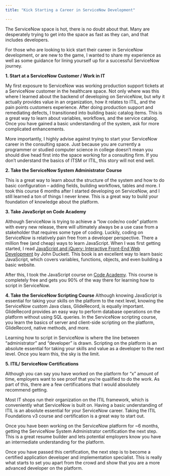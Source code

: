 ```yaml
---
title: "Kick Starting a Career in ServiceNow Development"

---
```


The ServiceNow space is hot, there is no doubt about that.  Many are desperately trying to get into the space as fast as they can, and that includes developers.

For those who are looking to kick start their career in ServiceNow development, or are new to the game, I wanted to share my experience as well as some guidance for lining yourself up for a successful ServiceNow journey.

**1. Start at a ServiceNow Customer / Work in IT**

My first exposure to ServiceNow was working production support tickets at a ServiceNow customer in the healthcare space.  Not only where was this where I learned about the backend of developing on ServiceNow, but *why* it actually provides value in an organization, how it relates to ITIL, and the pain points customers experience.  After doing production support and remediating defects, I transitioned into building basic catalog items.  This is a great way to learn about variables, workflows, and the service catalog.  Once you have gained a basic understanding of the system, ask for more complicated enhancements.

More importantly, I highly advise against trying to start your ServiceNow career in the consulting space.  Just because you are currently a programmer or studied computer science in college doesn’t mean you should dive head first into the space working for a consulting firm.  If you don’t understand the basics of ITSM or ITIL, this story will not end well.

**2. Take the ServiceNow System Administrator Course**

This is a great way to learn about the structure of the system and how to do basic configuration – adding fields, building workflows, tables and more. I took this course 6 months after I started developing on ServiceNow, and I still learned a ton of things I never knew.  This is a great way to build your foundation of knowledge about the platform.

**3. Take JavaScript on Code Academy**

Although ServiceNow is trying to achieve a “low code/no code” platform with every new release, there will ultimately always be a use case from a stakeholder that requires some type of coding.  Luckily, coding on ServiceNow is relatively pain free from a developer perspective.  There a million free (and cheap) ways to learn JavaScript.  When I was first getting started, I read [JavaScript and jQuery: Interactive Front-End Web Development]( https://www.amazon.com/JavaScript-JQuery-Interactive-Front-End-Development/dp/1118531647) by John Duckett.  This book is an excellent way to learn basic JavaScript, which covers variables, functions, objects, and even building a basic website.  

After this, I took the JavaScript course on [Code Academy](https://www.codecademy.com).  This course is completely free and gets you 90% of the way there for learning how to script in ServiceNow.

**4. Take the ServiceNow Scripting Course**
Although knowing JavaScript is essential for taking your skills on the platform to the next level, knowing the ServiceNow custom Java class, GlideRecord, is equally important.  GlideRecord provides an easy way to perform database operations on the platform without using SQL queries.  In the ServiceNow scripting course, you learn the basics of server and client-side scripting on the platform, GlideRecord, native methods, and more.

Learning how to script in ServiceNow is where the line between “administrator” and “developer” is drawn. Scripting on the platform is an absolute essential for taking your skills and value as a developer to the next level.  Once you learn this, the sky is the limit.

**5. ITIL/ ServiceNow Certifications**

Although you can say you have worked on the platform for “x” amount of time, employers want to see proof that you’re qualified to do the work.  As part of this, there are a few certifications that I would absolutely recommend getting.

Most IT shops run their organization on the ITIL framework, which is conveniently what ServiceNow is built on.  Having a basic understanding of ITIL is an absolute essential for your ServiceNow career. Taking the ITIL Foundations v3 course and certification is a great way to start out.

Once you have been working on the ServiceNow platform for ~6 months, getting the ServiceNow System Administrator certification the next step.  This is a great resume builder and lets potential employers know you have an intermediate understanding for the platform.

Once you have passed this certification, the next step is to become a certified application developer and implementation specialist.  This is really what starts to set you apart from the crowd and show that you are a more advanced developer on the platform.

